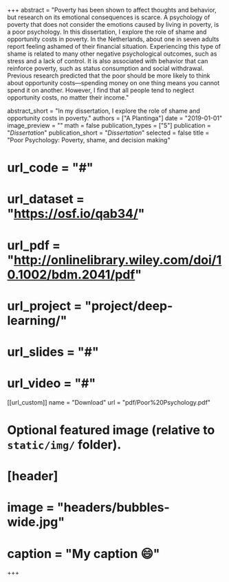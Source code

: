 +++
abstract = "Poverty has been shown to affect thoughts and behavior, but research on its emotional consequences is scarce. A psychology of poverty that does not consider the emotions caused by living in poverty, is a poor psychology. In this dissertation, I explore the role of shame and opportunity costs in poverty. In the Netherlands, about one in seven adults report feeling ashamed of their financial situation. Experiencing this type of shame is related to many other negative psychological outcomes, such as stress and a lack of control. It is also associated with behavior that can reinforce poverty, such as status consumption and social withdrawal. Previous research predicted that the poor should be more likely to think about opportunity costs—spending money on one thing means you cannot spend it on another. However, I find that all people tend to neglect opportunity costs, no matter their income."

abstract_short = "In my dissertation, I explore the role of shame and opportunity costs in poverty."
authors = ["A Plantinga"]
date = "2019-01-01"
image_preview = ""
math = false
publication_types = ["5"]
publication = "*Dissertation*"
publication_short = "*Dissertation*"
selected = false
title = "Poor Psychology: Poverty, shame, and decision making"
# url_code = "#"
# url_dataset = "https://osf.io/qab34/"
# url_pdf = "http://onlinelibrary.wiley.com/doi/10.1002/bdm.2041/pdf"
# url_project = "project/deep-learning/"
# url_slides = "#"
# url_video = "#"

[[url_custom]]
name = "Download"
url = "pdf/Poor%20Psychology.pdf"

# Optional featured image (relative to `static/img/` folder).
# [header]
# image = "headers/bubbles-wide.jpg"
# caption = "My caption :smile:"

+++

<!-- More detail can easily be written here using *Markdown* and $\rm \LaTeX$ math code. -->
